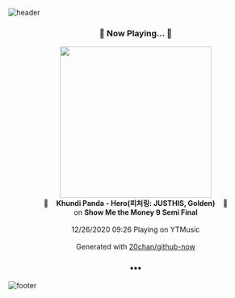 ![header](https://capsule-render.vercel.app/api?type=wave&height=170&section=header&text=Hi.%20I'm%20SHIFT&fontColor=090707&fontAlignX=45&fontAlignY=65&fontSize=100)

<h3 align="center">🎵 Now Playing... 🎵</h3>
<p align="center">
  <a href="https://music.youtube.com/channel/UC8OKN2YRtvdMjw3-MYvhvyQ">
    <img width="300" src="https://lh3.googleusercontent.com/eScm1LzNLwusg8llNCiz6e97URDAXkc8nQU07i7BbI-eFQv1_lS7o2-yI17HJWq2cLDD6x5GNBZPfLk">
  </a>
  <br>
  🎵&nbsp&nbsp&nbsp <b>Khundi Panda - Hero(피처링: JUSTHIS, Golden)</b> &nbsp&nbsp&nbsp🎵
  <br>
  on <b>Show Me the Money 9 Semi Final</b>
  
  <br />
  <br />
  12/26/2020 09:26 Playing on YTMusic
  <br />
  <br />
  Generated with <a href="https://github.com/20chan/github-now">20chan/github-now</a>
</p>

<h3 align="center">•••</h3>

![footer](https://capsule-render.vercel.app/api?type=wave&height=150&section=footer)
